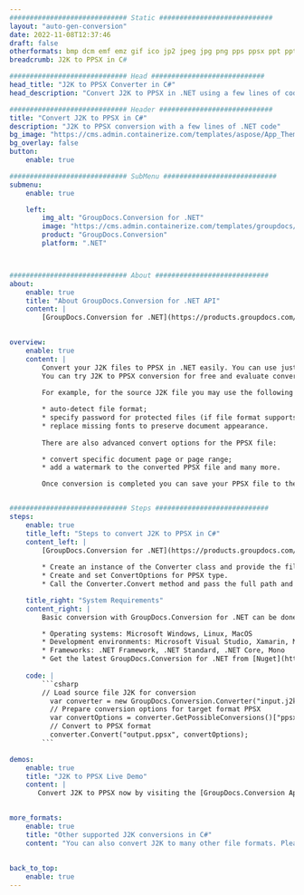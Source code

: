 ```yaml
---
############################# Static ############################
layout: "auto-gen-conversion"
date: 2022-11-08T12:37:46
draft: false
otherformats: bmp dcm emf emz gif ico jp2 jpeg jpg png pps ppsx ppt pptx psb psd svg svgz tga tif tiff webp wmf wmz
breadcrumb: J2K to PPSX in C#

############################# Head ############################
head_title: "J2K to PPSX Converter in C#"
head_description: "Convert J2K to PPSX in .NET using a few lines of code. Use the GroupDocs Document Conversion API to convert over 160 file formats."

############################# Header ############################
title: "Convert J2K to PPSX in C#"
description: "J2K to PPSX conversion with a few lines of .NET code"
bg_image: "https://cms.admin.containerize.com/templates/aspose/App_Themes/V3/images/bg/header1.png"
bg_overlay: false
button:
    enable: true

############################# SubMenu ############################
submenu:
    enable: true

    left:
        img_alt: "GroupDocs.Conversion for .NET"
        image: "https://cms.admin.containerize.com/templates/groupdocs/images/product-logos/90x90-noborder/groupdocs-conversion-net.png"
        product: "GroupDocs.Conversion"
        platform: ".NET"



############################# About ############################
about:
    enable: true
    title: "About GroupDocs.Conversion for .NET API"
    content: |
        [GroupDocs.Conversion for .NET](https://products.groupdocs.com/conversion/net/) can be used to convert Microsoft Word, Excel, PowerPoint, PDF, Visio and other formats. GroupDocs.Conversion is a standalone API that is suitable for back-end and internal systems where high performance is required. It does not depend on any software such as Microsoft or Open Office.
    

overview:
    enable: true
    content: |
        Convert your J2K files to PPSX in .NET easily. You can use just a couple of C# code lines in any platform of your choice like - Windows, Linux, macOS.
        You can try J2K to PPSX conversion for free and evaluate conversion results quality.  Along with simple file conversion scenarios you can try more advanced options for loading source J2K file and for saving output PPSX result. 
        
        For example, for the source J2K file you may use the following load options:

        * auto-detect file format;
        * specify password for protected files (if file format supports it);
        * replace missing fonts to preserve document appearance.
        
        There are also advanced convert options for the PPSX file:

        * convert specific document page or page range;
        * add a watermark to the converted PPSX file and many more.

        Once conversion is completed you can save your PPSX file to the local file path or any third-party storage like FTP, Amazon S3, Google Drive, Dropbox etc. Please note - to convert J2K to PPSX there is no need for any additional software installed - like MS Office, Open Office, Adobe Acrobat Reader etc.


############################# Steps ############################
steps:
    enable: true
    title_left: "Steps to convert J2K to PPSX in C#"
    content_left: |
        [GroupDocs.Conversion for .NET](https://products.groupdocs.com/conversion/net/) makes it easy for developers to convert a J2K file to PPSX with a few lines of code.
        
        * Create an instance of the Converter class and provide the file J2K with the full path
        * Create and set ConvertOptions for PPSX type.
        * Call the Converter.Convert method and pass the full path and format (PPSX) as a parameter

    title_right: "System Requirements"
    content_right: |
        Basic conversion with GroupDocs.Conversion for .NET can be done in just a few simple steps. Our APIs are supported on all major platforms and operating systems. Before executing the code below, make sure you have the following prerequisites installed on your system.

        * Operating systems: Microsoft Windows, Linux, MacOS
        * Development environments: Microsoft Visual Studio, Xamarin, MonoDevelop
        * Frameworks: .NET Framework, .NET Standard, .NET Core, Mono
        * Get the latest GroupDocs.Conversion for .NET from [Nuget](https://www.nuget.org/packages/groupdocs.conversion)
         
    code: |
        ```csharp    
        // Load source file J2K for conversion
          var converter = new GroupDocs.Conversion.Converter("input.j2k");
          // Prepare conversion options for target format PPSX
          var convertOptions = converter.GetPossibleConversions()["ppsx"].ConvertOptions;
          // Convert to PPSX format
          converter.Convert("output.ppsx", convertOptions);
        ```

demos:
    enable: true
    title: "J2K to PPSX Live Demo"
    content: |
       Convert J2K to PPSX now by visiting the [GroupDocs.Conversion App](https://products.groupdocs.app/conversion/family) website. Online demo has the following advantages
          

more_formats:
    enable: true
    title: "Other supported J2K conversions in C#"
    content: "You can also convert J2K to many other file formats. Please see the list below."
       
       
back_to_top:
    enable: true
---
```


